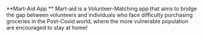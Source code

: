 **Mart-Aid App
**
Mart-aid is a Volunteer-Matching app that aims to bridge the gap between volunteers and individuals who face difficulty purchasing groceries in the Post-Covid world, 
where the more vulnerable population are encouraged to stay at home!
